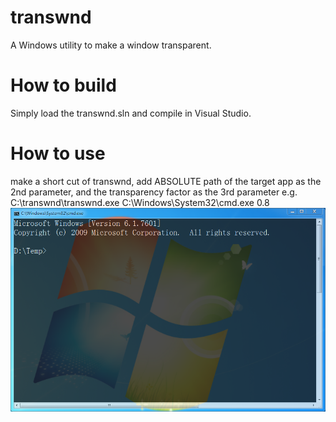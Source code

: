 # transwnd
A Windows utility to make a window transparent.

# How to build
Simply load the transwnd.sln and compile in Visual Studio.

# How to use
make a short cut of transwnd, add ABSOLUTE path of the target app as the 2nd parameter, and the transparency factor as the 3rd parameter
e.g. C:\transwnd\transwnd.exe C:\Windows\System32\cmd.exe 0.8
![Image is not loaded](/img/1.png "cmd.exe with transparency!")
